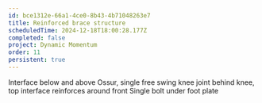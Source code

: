 ```yaml
---
id: bce1312e-66a1-4ce0-8b43-4b71048263e7
title: Reinforced brace structure
scheduledTime: 2024-12-18T18:00:28.177Z
completed: false
project: Dynamic Momentum
order: 11
persistent: true
---
```


Interface below and above Ossur, single free swing knee joint behind knee, top interface reinforces around front
Single bolt under foot plate